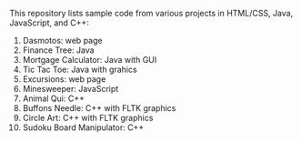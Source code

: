 This repository lists sample code from various projects in HTML/CSS, Java, JavaScript, and C++:
1. Dasmotos: web page
2. Finance Tree: Java
3. Mortgage Calculator: Java with GUI
4. Tic Tac Toe: Java with grahics
5. Excursions: web page
6. Minesweeper: JavaScript
7. Animal Qui: C++
8. Buffons Needle: C++ with FLTK graphics
9. Circle Art: C++ with FLTK graphics
10. Sudoku Board Manipulator: C++


